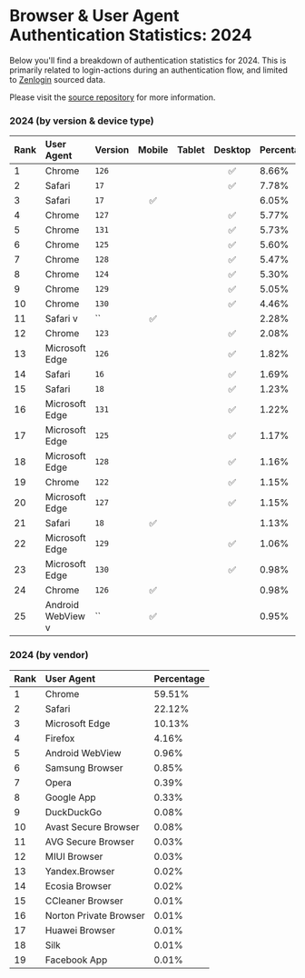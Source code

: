 # Browser & User Agent Authentication Statistics: 2024

Below you'll find a breakdown of authentication statistics for
2024. This is primarily related to login-actions during an
authentication flow, and limited to <a href="https://zenlogin.co"/>Zenlogin</a>
sourced data.

Please visit the
<a href="https://github.com/zenlogin/browser-user-agent-authentication-statistics">source repository</a>
for more information.

### 2024 (by version & device type)
| Rank | User Agent | Version | Mobile | Tablet | Desktop | Percentage |
| :--- | :--- | :--- | :---: | :---: | :---: | :--- |
| 1 | Chrome | `126` | | | ✅ | 8.66% |
| 2 | Safari | `17` | | | ✅ | 7.78% |
| 3 | Safari | `17` | ✅ | | | 6.05% |
| 4 | Chrome | `127` | | | ✅ | 5.77% |
| 5 | Chrome | `131` | | | ✅ | 5.73% |
| 6 | Chrome | `125` | | | ✅ | 5.60% |
| 7 | Chrome | `128` | | | ✅ | 5.47% |
| 8 | Chrome | `124` | | | ✅ | 5.30% |
| 9 | Chrome | `129` | | | ✅ | 5.05% |
| 10 | Chrome | `130` | | | ✅ | 4.46% |
| 11 | Safari v | `` | ✅ | | | 2.28% |
| 12 | Chrome | `123` | | | ✅ | 2.08% |
| 13 | Microsoft Edge | `126` | | | ✅ | 1.82% |
| 14 | Safari | `16` | | | ✅ | 1.69% |
| 15 | Safari | `18` | | | ✅ | 1.23% |
| 16 | Microsoft Edge | `131` | | | ✅ | 1.22% |
| 17 | Microsoft Edge | `125` | | | ✅ | 1.17% |
| 18 | Microsoft Edge | `128` | | | ✅ | 1.16% |
| 19 | Chrome | `122` | | | ✅ | 1.15% |
| 20 | Microsoft Edge | `127` | | | ✅ | 1.15% |
| 21 | Safari | `18` | ✅ | | | 1.13% |
| 22 | Microsoft Edge | `129` | | | ✅ | 1.06% |
| 23 | Microsoft Edge | `130` | | | ✅ | 0.98% |
| 24 | Chrome | `126` | ✅ | | | 0.98% |
| 25 | Android WebView v | `` | ✅ | | | 0.95% |

### 2024 (by vendor)
| Rank | User Agent | Percentage |
| :--- | :--- | :--- |
| 1 | Chrome | 59.51% |
| 2 | Safari | 22.12% |
| 3 | Microsoft Edge | 10.13% |
| 4 | Firefox | 4.16% |
| 5 | Android WebView | 0.96% |
| 6 | Samsung Browser | 0.85% |
| 7 | Opera | 0.39% |
| 8 | Google App | 0.33% |
| 9 | DuckDuckGo | 0.08% |
| 10 | Avast Secure Browser | 0.08% |
| 11 | AVG Secure Browser | 0.03% |
| 12 | MIUI Browser | 0.03% |
| 13 | Yandex.Browser | 0.02% |
| 14 | Ecosia Browser | 0.02% |
| 15 | CCleaner Browser | 0.01% |
| 16 | Norton Private Browser | 0.01% |
| 17 | Huawei Browser | 0.01% |
| 18 | Silk | 0.01% |
| 19 | Facebook App | 0.01% |
